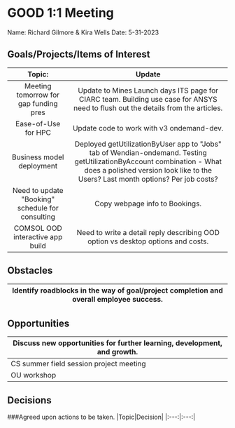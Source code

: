 # GOOD 1:1 Meeting 
Name: Richard Gilmore & Kira Wells
Date: 5-31-2023
## Goals/Projects/Items of Interest 
|Topic:|Update|
|:---:|:---:| 
|Meeting tomorrow for gap funding pres| Update to Mines Launch days ITS page for CIARC team. Building use case for ANSYS need to flush out the details from the articles.
|Ease-of-Use for HPC| Update code to work with v3 ondemand-dev.  |
| Business model deployment | Deployed getUtilizationByUser app to "Jobs" tab of Wendian-ondemand. Testing getUtilizationByAccount combination - What does a polished version look like to the Users? Last month options? Per job costs?
| Need to update "Booking" schedule for consulting | Copy webpage info to Bookings.
|COMSOL OOD interactive app build| Need to write a detail reply describing OOD option vs desktop options and costs.


## Obstacles
|Identify roadblocks in the way of goal/project completion and overall employee success.|
|---|

## Opportunities 
|Discuss new opportunities for further learning, development, and growth.|
|---|
|CS summer field session project meeting | Need to test code from repo and update code for final published repo. Write abstract for SME paper next year.
| OU workshop | This week mainly attending "Virtual Residency."


## Decisions
###Agreed upon actions to be taken.
|Topic|Decision|
|:---:|:---:|

